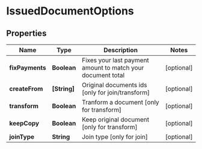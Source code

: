 # IssuedDocumentOptions

## Properties

Name | Type | Description | Notes
------------ | ------------- | ------------- | -------------
**fixPayments** | **Boolean** | Fixes your last payment amount to match your document total | [optional] 
**createFrom** | **[String]** | Original documents ids [only for join/transform] | [optional] 
**transform** | **Boolean** | Tranform a document [only for transform] | [optional] 
**keepCopy** | **Boolean** | Keep original document [only for transform] | [optional] 
**joinType** | **String** | Join type [only for join] | [optional] 



